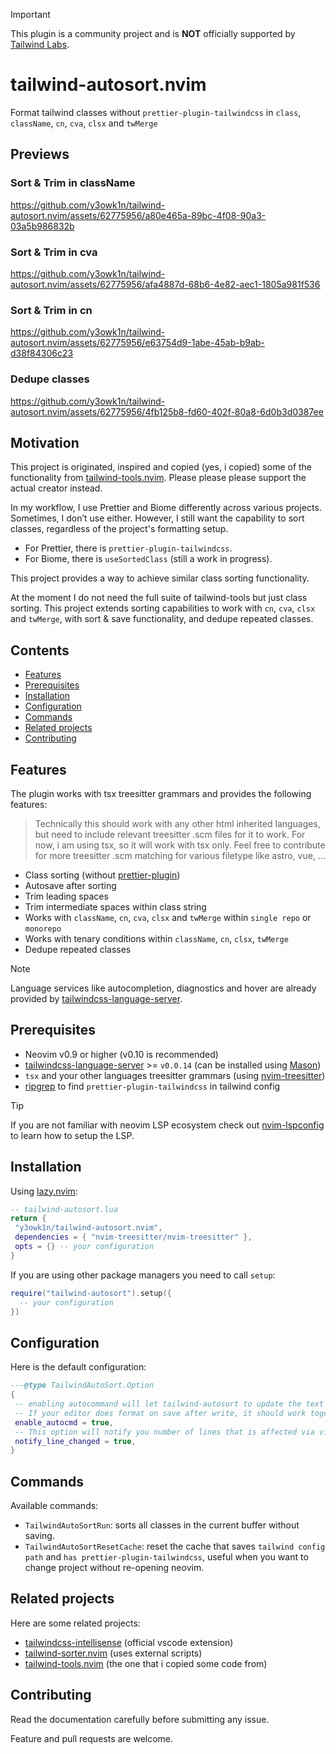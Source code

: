 > [!IMPORTANT]
> This plugin is a community project and is **NOT** officially supported by [Tailwind Labs](https://github.com/tailwindlabs).

# tailwind-autosort.nvim

Format tailwind classes without `prettier-plugin-tailwindcss` in `class`, `className`, `cn`, `cva`, `clsx` and `twMerge`

## Previews

### Sort & Trim in className

<https://github.com/y3owk1n/tailwind-autosort.nvim/assets/62775956/a80e465a-89bc-4f08-90a3-03a5b986832b>

### Sort & Trim in cva

<https://github.com/y3owk1n/tailwind-autosort.nvim/assets/62775956/afa4887d-68b6-4e82-aec1-1805a981f536>

### Sort & Trim in cn

<https://github.com/y3owk1n/tailwind-autosort.nvim/assets/62775956/e63754d9-1abe-45ab-b9ab-d38f84306c23>

### Dedupe classes

<https://github.com/y3owk1n/tailwind-autosort.nvim/assets/62775956/4fb125b8-fd60-402f-80a8-6d0b3d0387ee>

## Motivation

This project is originated, inspired and copied (yes, i copied) some of the functionality from [tailwind-tools.nvim](https://github.com/luckasRanarison/tailwind-tools.nvim). Please please please support the actual creator instead.

In my workflow, I use Prettier and Biome differently across various projects. Sometimes, I don’t use either. However, I still want the capability to sort classes, regardless of the project's formatting setup.

- For Prettier, there is `prettier-plugin-tailwindcss`.
- For Biome, there is `useSortedClass` (still a work in progress).

This project provides a way to achieve similar class sorting functionality.

At the moment I do not need the full suite of tailwind-tools but just class sorting. This project extends sorting capabilities to work with `cn`, `cva`, `clsx` and `twMerge`, with sort & save functionality, and dedupe repeated classes.

## Contents

- [Features](#features)
- [Prerequisites](#prerequisites)
- [Installation](#installation)
- [Configuration](#configuration)
- [Commands](#commands)
- [Related projects](#related-projects)
- [Contributing](#contributing)

## Features

The plugin works with tsx treesitter grammars and provides the following features:

> Technically this should work with any other html inherited languages, but need to include relevant treesitter .scm files for it to work.
> For now, i am using tsx, so it will work with tsx only. Feel free to contribute for more treesitter .scm matching for various filetype like astro, vue, ...

- Class sorting (without [prettier-plugin](https://github.com/tailwindlabs/prettier-plugin-tailwindcss))
- Autosave after sorting
- Trim leading spaces
- Trim intermediate spaces within class string
- Works with `className`, `cn`, `cva`, `clsx` and `twMerge` within `single repo` or `monorepo`
- Works with tenary conditions within `className`, `cn`, `clsx`, `twMerge`
- Dedupe repeated classes

> [!NOTE]
> Language services like autocompletion, diagnostics and hover are already provided by [tailwindcss-language-server](https://github.com/tailwindlabs/tailwindcss-intellisense/tree/master/packages/tailwindcss-language-server).

## Prerequisites

- Neovim v0.9 or higher (v0.10 is recommended)
- [tailwindcss-language-server](https://github.com/tailwindlabs/tailwindcss-intellisense/tree/master/packages/tailwindcss-language-server) >= `v0.0.14` (can be installed using [Mason](https://github.com/williamboman/mason.nvim))
- `tsx` and your other languages treesitter grammars (using [nvim-treesitter](https://github.com/nvim-treesitter/nvim-treesitter))
- [ripgrep](https://github.com/BurntSushi/ripgrep) to find `prettier-plugin-tailwindcss` in tailwind config

> [!TIP]
> If you are not familiar with neovim LSP ecosystem check out [nvim-lspconfig](https://github.com/neovim/nvim-lspconfig) to learn how to setup the LSP.

## Installation

Using [lazy.nvim](https://github.com/folke/lazy.nvim):

```lua
-- tailwind-autosort.lua
return {
 "y3owk1n/tailwind-autosort.nvim",
 dependencies = { "nvim-treesitter/nvim-treesitter" },
 opts = {} -- your configuration
}
```

If you are using other package managers you need to call `setup`:

```lua
require("tailwind-autosort").setup({
  -- your configuration
})
```

## Configuration

Here is the default configuration:

```lua
---@type TailwindAutoSort.Option
{
 -- enabling autocommand will let tailwind-autosort to update the text at 'BufWritePre'
 -- If your editor does format on save after write, it should work together
 enable_autocmd = true,
 -- This option will notify you number of lines that is affected via vim.notify
 notify_line_changed = true,
}
```

## Commands

Available commands:

- `TailwindAutoSortRun`: sorts all classes in the current buffer without saving.
- `TailwindAutoSortResetCache`: reset the cache that saves `tailwind config path` and `has prettier-plugin-tailwindcss`, useful when you want to change project without re-opening neovim.

## Related projects

Here are some related projects:

- [tailwindcss-intellisense](https://github.com/tailwindlabs/tailwindcss-intellisense) (official vscode extension)
- [tailwind-sorter.nvim](https://github.com/laytan/tailwind-sorter.nvim) (uses external scripts)
- [tailwind-tools.nvim](https://github.com/luckasRanarison/tailwind-tools.nvim) (the one that i copied some code from)

## Contributing

Read the documentation carefully before submitting any issue.

Feature and pull requests are welcome.
